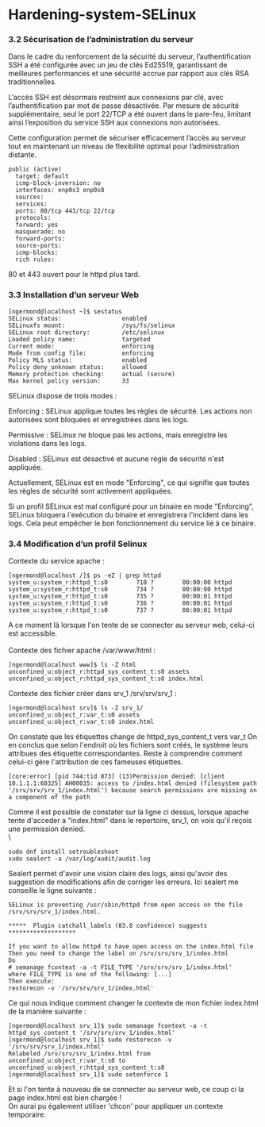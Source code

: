 # Hardening-system-SELinux
### 3.2 Sécurisation de l’administration du serveur

Dans le cadre du renforcement de la sécurité du serveur, l’authentification SSH a été configurée avec un jeu de clés Ed25519, garantissant de meilleures performances et une sécurité accrue par rapport aux clés RSA traditionnelles.

L’accès SSH est désormais restreint aux connexions par clé, avec l’authentification par mot de passe désactivée. Par mesure de sécurité supplémentaire, seul le port 22/TCP a été ouvert dans le pare-feu, limitant ainsi l’exposition du service SSH aux connexions non autorisées.

Cette configuration permet de sécuriser efficacement l’accès au serveur tout en maintenant un niveau de flexibilité optimal pour l’administration distante.

```
public (active)
  target: default
  icmp-block-inversion: no
  interfaces: enp0s3 enp0s8
  sources:
  services:
  ports: 80/tcp 443/tcp 22/tcp
  protocols:
  forward: yes
  masquerade: no
  forward-ports:
  source-ports:
  icmp-blocks:
  rich rules:
```

80 et 443 ouvert pour le httpd plus tard.

### 3.3 Installation d’un serveur Web

```
[ngermond@localhost ~]$ sestatus
SELinux status:                 enabled
SELinuxfs mount:                /sys/fs/selinux
SELinux root directory:         /etc/selinux
Loaded policy name:             targeted
Current mode:                   enforcing
Mode from config file:          enforcing
Policy MLS status:              enabled
Policy deny_unknown status:     allowed
Memory protection checking:     actual (secure)
Max kernel policy version:      33
```

SELinux dispose de trois modes :

Enforcing : SELinux applique toutes les règles de sécurité. Les actions non autorisées sont bloquées et enregistrées dans les logs.

Permissive : SELinux ne bloque pas les actions, mais enregistre les violations dans les logs.

Disabled : SELinux est désactivé et aucune règle de sécurité n'est appliquée.

Actuellement, SELinux est en mode "Enforcing", ce qui signifie que toutes les règles de sécurité sont activement appliquées.

Si un profil SELinux est mal configuré pour un binaire en mode "Enforcing", SELinux bloquera l'exécution du binaire et enregistrera l'incident dans les logs. Cela peut empêcher le bon fonctionnement du service lié à ce binaire.

### 3.4 Modification d’un profil Selinux



Contexte du service apache :
```
[ngermond@localhost /]$ ps -eZ | grep httpd
system_u:system_r:httpd_t:s0        710 ?        00:00:00 httpd
system_u:system_r:httpd_t:s0        734 ?        00:00:00 httpd
system_u:system_r:httpd_t:s0        735 ?        00:00:01 httpd
system_u:system_r:httpd_t:s0        736 ?        00:00:01 httpd
system_u:system_r:httpd_t:s0        737 ?        00:00:01 httpd
```
A ce moment là lorsque l'on tente de se connecter au serveur web, celui-ci est accessible.\
\
Contexte des fichier apache /var/www/html :
```
[ngermond@localhost www]$ ls -Z html
unconfined_u:object_r:httpd_sys_content_t:s0 assets
unconfined_u:object_r:httpd_sys_content_t:s0 index.html
```
Contexte des fichier créer dans srv_1 /srv/srv/srv_1 :
```
[ngermond@localhost srv]$ ls -Z srv_1/
unconfined_u:object_r:var_t:s0 assets
unconfined_u:object_r:var_t:s0 index.html
```
On constate que les étiquettes change de httpd_sys_content_t vers var_t
On en conclus que selon l'endroit où les fichiers sont créés, le système leurs attribues des étiquette correspondantes. Reste à comprendre comment celui-ci gère l'attribution de ces fameuses étiquettes.
```
[core:error] [pid 744:tid 873] (13)Permission denied: [client 10.1.1.1:60325] AH00035: access to /index.html denied (filesystem path '/srv/srv/srv_1/index.html') because search permissions are missing on a component of the path
```
Comme il est possible de constater sur la ligne ci dessus, lorsque apache tente d'acceder a "index.html" dans le repertoire, srv_1, on vois qu'il reçois une permission denied.\
\
```
sudo dnf install setroubleshoot
sudo sealert -a /var/log/audit/audit.log
```
Sealert permet d'avoir une vision claire des logs, ainsi qu'avoir des suggestion de modifications afin de corriger les erreurs. Ici sealert me conseille le ligne suivante :
```
SELinux is preventing /usr/sbin/httpd from open access on the file /srv/srv/srv_1/index.html.

*****  Plugin catchall_labels (83.8 confidence) suggests   *******************

If you want to allow httpd to have open access on the index.html file
Then you need to change the label on /srv/srv/srv_1/index.html
Do
# semanage fcontext -a -t FILE_TYPE '/srv/srv/srv_1/index.html'
where FILE_TYPE is one of the following: [...]
Then execute:
restorecon -v '/srv/srv/srv_1/index.html'
```
Ce qui nous indique comment changer le contexte de mon fichier index.html de la manière suivante :
```
[ngermond@localhost srv_1]$ sudo semanage fcontext -a -t httpd_sys_content_t '/srv/srv/srv_1/index.html'
[ngermond@localhost srv_1]$ sudo restorecon -v '/srv/srv/srv_1/index.html'
Relabeled /srv/srv/srv_1/index.html from unconfined_u:object_r:var_t:s0 to unconfined_u:object_r:httpd_sys_content_t:s0
[ngermond@localhost srv_1]$ sudo setenforce 1
```
Et si l'on tente à nouveau de se connecter au serveur web, ce coup ci la page index.html est bien chargée !\
On aurai pu également utiliser 'chcon' pour appliquer un contexte temporaire.
